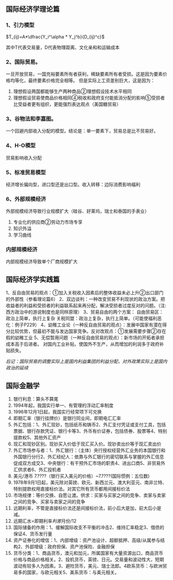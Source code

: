 
## 国际经济学理论篇
### 1、引力模型
$T_{ij}=A*\dfrac{Y_i^\alpha * Y_j^b}{D_{ij}^c}$

  其中T代表交易量，D代表物理距离、文化亲和和运输成本

### 2、国际贸易。
一旦开放贸易，一国充裕要素所有者获利，稀缺要素所有者受损。这是因为要素价格均等化，最终要素价格完全相等。
但是实际上工资差别巨大，这是因为：
1. 理想假设两国都能够生产两种商品②理想假设技术水平相同
2. 理想假设贸易使商品价格相同④税收和政府支付能抵消分配的影响⑤受损者比受益者更有组织，更能强烈表达观点（美国糖贸易）

### 3、谷物法和李嘉图。
一个回避内部收入分配的模型。结论是：单一要素下，贸易总是比不贸易好。

### 4、H-O模型
贸易影响收入分配

### 5、标准贸易模型

经济增长偏向型，进口型还是出口型。收入转移：边际消费影响福利

### 6、外部规模经济

外部规模经济导致行业规模扩大（硅谷、好莱坞，瑞士和泰国的手表业）
1. 专业化的供应商②劳动力市场专享
2. 知识外溢
3. 学习曲线

### 内部规模经济
内部规模经济导致单个厂商规模扩大
## 国际经济学实践篇
1、反自由贸易的观点：①加入关税收入因素后的整体收益未必上升②出口部门的外部性（参看理论篇6）
2、双边谈判：一种改变贸易不利现状的政治方案。把收益者的利益和受损者的利益联系起来再分配，解决受损者过度反对的问题。（注:西方政治中的游说制度也是同样原理）
3、贸易自由的两个方案：
自由贸易区：政治上简单，执行上复杂
关税同盟：政治上复杂，执行上简单。（可能使福利恶化：例子P229）
4、幼稚工业论（一种反自由贸易的观点）：发展中国家有潜在得分比较优势，但最初不能与发达国家竞争。反对改观点：①发展需要步骤②存在假的幼稚工业
5、无偿暂用问题（一种反自由贸易的观点）：新市场的开拓者承担成本高于后进者。
对国内工业补贴，使国外不生产，从而增加的利润多于政府补贴损失。

*后记：国际贸易的调整实际上是国内利益集团的利益分配，对外政策实际上是国内政治的延续*

## 国际金融学
1. 银行利息：算头不算尾
2. 1994年起，我国实行单一、有管理的浮动汇率制度
3. 1996年12月1日起，我国实行经常项下可兑换
4. 即期汇率（银行挂牌价）是银行同业间，即期电汇汇率
5. 外汇包括：1、外汇现钞，包括纸币和铸币2、外汇支付凭证或支付工具，包括票据、银行存款凭证、银行卡等3、外币有价证券，包括债券、股票等4、特别提款权5、其他外汇资产
6. 现汇和现钞区别。现钞买入价低于现汇买入价。现钞卖出价等于现汇卖出价
7. 外汇市场参与者：1、外汇银行：（主体）央行授权经营外汇业务的本国银行和外国银行分行2、外汇经纪人：依靠与外汇银行的密切联系与掌握的外汇信息促成双方成交3、中央银行：有干预外汇市场的职责4、进出口商5、非贸易外汇供求者6、外汇投机者
8. 美元/港币  7.????（银行买入美元的价格）~7.????(国际惯例：五位数)
9. 1978年9月1日起，美元除对英镑、欧元、新西兰元、澳大利亚元、南非兰特、特别提款权用直接标价法。对其它所有货币都用间接标价法
10. 市场规律：等价交换、自愿让渡。供求：买家与买家之间的竞争、卖家与卖家之间的竞争、买家与卖家之间的竞争
11. 远期利率，不管是直接标价法还是间接标价法，前小后大是加，前大后小是减。
12. 远期汇水=即期利率*利差*月份/12
13. 国际储备的作用：1、缓解国际收支不平衡的冲击2、维持汇率稳定3、借债的保证4、货币发行量
14. 资产证券化的增信：1、内部增级：资产池设计、超额抵押、高级/从属参与结构2、外部增级：政府担保、资产池保险、金融担保
15. 货币分类：1、商品货币，澳元和加元，所属国家有大量资源出口，商品货币价格与商品价格相关。2、投机货币，英镑、日元。交易量和波动性大，短期波动有较多人为因素。3、避险货币，美元、瑞士法郎。4欧系货币：与欧洲贸易多的国家，与欧元相关5、美系货币：与美元相关。
